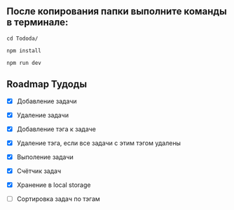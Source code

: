 ## После копирования папки выполните команды в терминале:

`cd Tododa/`

`npm install`

`npm run dev`


## Roadmap Тудоды
- [x] Добавление задачи
- [x] Удаление задачи
- [x] Добавление тэга к задаче
- [x] Удаление тэга, если все задачи с этим тэгом удалены
- [x] Выполение задачи
- [x] Счётчик задач
- [x] Хранение в local storage

- [ ] Сортировка задач по тэгам